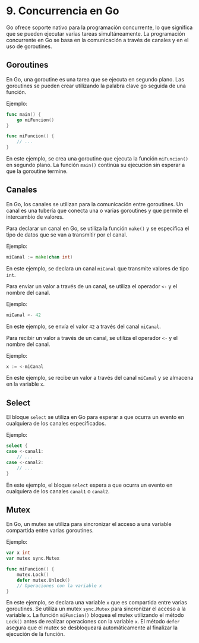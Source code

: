 # 9. Concurrencia en Go

Go ofrece soporte nativo para la programación concurrente, lo que significa que se pueden ejecutar varias tareas simultáneamente. La programación concurrente en Go se basa en la comunicación a través de canales y en el uso de goroutines.

## Goroutines
En Go, una goroutine es una tarea que se ejecuta en segundo plano. Las goroutines se pueden crear utilizando la palabra clave go seguida de una función.

Ejemplo:
```go
func main() {
    go miFuncion()
}

func miFuncion() {
    // ...
}
```

En este ejemplo, se crea una goroutine que ejecuta la función `miFuncion()` en segundo plano. La función `main()` continúa su ejecución sin esperar a que la goroutine termine.

## Canales
En Go, los canales se utilizan para la comunicación entre goroutines. Un canal es una tubería que conecta una o varias goroutines y que permite el intercambio de valores.

Para declarar un canal en Go, se utiliza la función `make()` y se especifica el tipo de datos que se van a transmitir por el canal.

Ejemplo:
```go
miCanal := make(chan int)
```

En este ejemplo, se declara un canal `miCanal` que transmite valores de tipo `int`.

Para enviar un valor a través de un canal, se utiliza el operador `<-` y el nombre del canal.

Ejemplo:
```go
miCanal <- 42
```

En este ejemplo, se envía el valor `42` a través del canal `miCanal`.

Para recibir un valor a través de un canal, se utiliza el operador `<-` y el nombre del canal.

Ejemplo:
```go
x := <-miCanal
```

En este ejemplo, se recibe un valor a través del canal `miCanal` y se almacena en la variable `x`.

## Select
El bloque `select` se utiliza en Go para esperar a que ocurra un evento en cualquiera de los canales especificados.

Ejemplo:
```go
select {
case <-canal1:
    // ...
case <-canal2:
    // ...
}
```

En este ejemplo, el bloque `select` espera a que ocurra un evento en cualquiera de los canales `canal1` o `canal2`.

## Mutex
En Go, un mutex se utiliza para sincronizar el acceso a una variable compartida entre varias goroutines.

Ejemplo:
```go
var x int
var mutex sync.Mutex

func miFuncion() {
    mutex.Lock()
    defer mutex.Unlock()
    // Operaciones con la variable x
}
```

En este ejemplo, se declara una variable `x` que es compartida entre varias goroutines. Se utiliza un mutex `sync.Mutex` para sincronizar el acceso a la variable `x`. La función `miFuncion()` bloquea el mutex utilizando el método `Lock()` antes de realizar operaciones con la variable `x`. El método `defer` asegura que el mutex se desbloqueará automáticamente al finalizar la ejecución de la función.